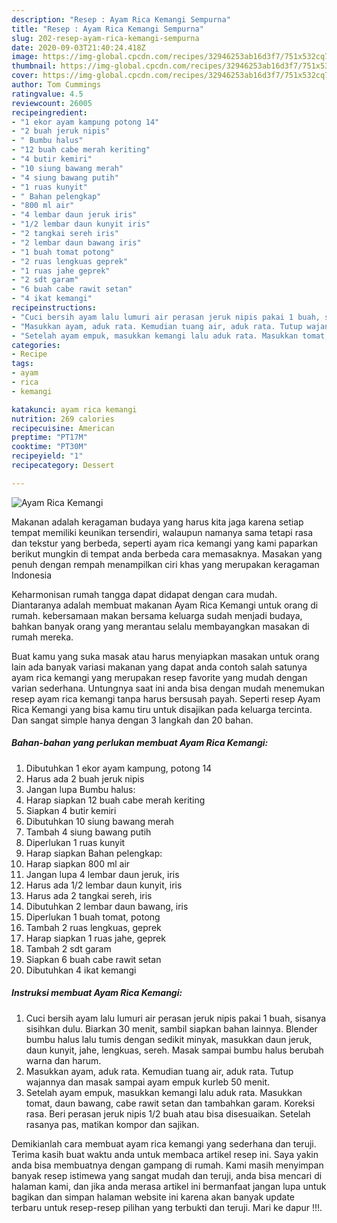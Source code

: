 ```yaml
---
description: "Resep : Ayam Rica Kemangi Sempurna"
title: "Resep : Ayam Rica Kemangi Sempurna"
slug: 202-resep-ayam-rica-kemangi-sempurna
date: 2020-09-03T21:40:24.418Z
image: https://img-global.cpcdn.com/recipes/32946253ab16d3f7/751x532cq70/ayam-rica-kemangi-foto-resep-utama.jpg
thumbnail: https://img-global.cpcdn.com/recipes/32946253ab16d3f7/751x532cq70/ayam-rica-kemangi-foto-resep-utama.jpg
cover: https://img-global.cpcdn.com/recipes/32946253ab16d3f7/751x532cq70/ayam-rica-kemangi-foto-resep-utama.jpg
author: Tom Cummings
ratingvalue: 4.5
reviewcount: 26005
recipeingredient:
- "1 ekor ayam kampung potong 14"
- "2 buah jeruk nipis"
- " Bumbu halus"
- "12 buah cabe merah keriting"
- "4 butir kemiri"
- "10 siung bawang merah"
- "4 siung bawang putih"
- "1 ruas kunyit"
- " Bahan pelengkap"
- "800 ml air"
- "4 lembar daun jeruk iris"
- "1/2 lembar daun kunyit iris"
- "2 tangkai sereh iris"
- "2 lembar daun bawang iris"
- "1 buah tomat potong"
- "2 ruas lengkuas geprek"
- "1 ruas jahe geprek"
- "2 sdt garam"
- "6 buah cabe rawit setan"
- "4 ikat kemangi"
recipeinstructions:
- "Cuci bersih ayam lalu lumuri air perasan jeruk nipis pakai 1 buah, sisanya sisihkan dulu. Biarkan 30 menit, sambil siapkan bahan lainnya. Blender bumbu halus lalu tumis dengan sedikit minyak, masukkan daun jeruk, daun kunyit, jahe, lengkuas, sereh. Masak sampai bumbu halus berubah warna dan harum."
- "Masukkan ayam, aduk rata. Kemudian tuang air, aduk rata. Tutup wajannya dan masak sampai ayam empuk kurleb 50 menit."
- "Setelah ayam empuk, masukkan kemangi lalu aduk rata. Masukkan tomat, daun bawang, cabe rawit setan dan tambahkan garam. Koreksi rasa. Beri perasan jeruk nipis 1/2 buah atau bisa disesuaikan. Setelah rasanya pas, matikan kompor dan sajikan."
categories:
- Recipe
tags:
- ayam
- rica
- kemangi

katakunci: ayam rica kemangi 
nutrition: 269 calories
recipecuisine: American
preptime: "PT17M"
cooktime: "PT30M"
recipeyield: "1"
recipecategory: Dessert

---
```



![Ayam Rica Kemangi](https://img-global.cpcdn.com/recipes/32946253ab16d3f7/751x532cq70/ayam-rica-kemangi-foto-resep-utama.jpg)

Makanan adalah keragaman budaya yang harus kita jaga karena setiap tempat memiliki keunikan tersendiri, walaupun namanya sama tetapi rasa dan tekstur yang berbeda, seperti ayam rica kemangi yang kami paparkan berikut mungkin di tempat anda berbeda cara memasaknya. Masakan yang penuh dengan rempah menampilkan ciri khas yang merupakan keragaman Indonesia



Keharmonisan rumah tangga dapat didapat dengan cara mudah. Diantaranya adalah membuat makanan Ayam Rica Kemangi untuk orang di rumah. kebersamaan makan bersama keluarga sudah menjadi budaya, bahkan banyak orang yang merantau selalu membayangkan masakan di rumah mereka.

Buat kamu yang suka masak atau harus menyiapkan masakan untuk orang lain ada banyak variasi makanan yang dapat anda contoh salah satunya ayam rica kemangi yang merupakan resep favorite yang mudah dengan varian sederhana. Untungnya saat ini anda bisa dengan mudah menemukan resep ayam rica kemangi tanpa harus bersusah payah.
Seperti resep Ayam Rica Kemangi yang bisa kamu tiru untuk disajikan pada keluarga tercinta. Dan sangat simple hanya dengan 3 langkah dan 20 bahan.


<!--inarticleads1-->

##### Bahan-bahan yang perlukan membuat Ayam Rica Kemangi:

1. Dibutuhkan 1 ekor ayam kampung, potong 14
1. Harus ada 2 buah jeruk nipis
1. Jangan lupa  Bumbu halus:
1. Harap siapkan 12 buah cabe merah keriting
1. Siapkan 4 butir kemiri
1. Dibutuhkan 10 siung bawang merah
1. Tambah 4 siung bawang putih
1. Diperlukan 1 ruas kunyit
1. Harap siapkan  Bahan pelengkap:
1. Harap siapkan 800 ml air
1. Jangan lupa 4 lembar daun jeruk, iris
1. Harus ada 1/2 lembar daun kunyit, iris
1. Harus ada 2 tangkai sereh, iris
1. Dibutuhkan 2 lembar daun bawang, iris
1. Diperlukan 1 buah tomat, potong
1. Tambah 2 ruas lengkuas, geprek
1. Harap siapkan 1 ruas jahe, geprek
1. Tambah 2 sdt garam
1. Siapkan 6 buah cabe rawit setan
1. Dibutuhkan 4 ikat kemangi




<!--inarticleads2-->

##### Instruksi membuat  Ayam Rica Kemangi:

1. Cuci bersih ayam lalu lumuri air perasan jeruk nipis pakai 1 buah, sisanya sisihkan dulu. Biarkan 30 menit, sambil siapkan bahan lainnya. Blender bumbu halus lalu tumis dengan sedikit minyak, masukkan daun jeruk, daun kunyit, jahe, lengkuas, sereh. Masak sampai bumbu halus berubah warna dan harum.
1. Masukkan ayam, aduk rata. Kemudian tuang air, aduk rata. Tutup wajannya dan masak sampai ayam empuk kurleb 50 menit.
1. Setelah ayam empuk, masukkan kemangi lalu aduk rata. Masukkan tomat, daun bawang, cabe rawit setan dan tambahkan garam. Koreksi rasa. Beri perasan jeruk nipis 1/2 buah atau bisa disesuaikan. Setelah rasanya pas, matikan kompor dan sajikan.




Demikianlah cara membuat ayam rica kemangi yang sederhana dan teruji. Terima kasih buat waktu anda untuk membaca artikel resep ini. Saya yakin anda bisa membuatnya dengan gampang di rumah. Kami masih menyimpan banyak resep istimewa yang sangat mudah dan teruji, anda bisa mencari di halaman kami, dan jika anda merasa artikel ini bermanfaat jangan lupa untuk bagikan dan simpan halaman website ini karena akan banyak update terbaru untuk resep-resep pilihan yang terbukti dan teruji. Mari ke dapur !!!. 
